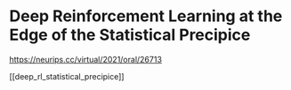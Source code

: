 # Deep Reinforcement Learning at the Edge of the Statistical Precipice

https://neurips.cc/virtual/2021/oral/26713

[[deep_rl_statistical_precipice]]